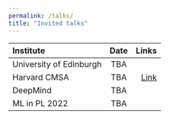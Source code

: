 ```yaml
---
permalink: /talks/
title: "Invited talks"
---
```


| Institute      | Date | Links     |
| :---        |    :----:   | ---: |
| University of Edinburgh      | TBA | |
| Harvard CMSA      | TBA | [Link](https://www.youtube.com/watch?v=soqWNyrdjkw) |
| DeepMind      | TBA | |
| ML in PL 2022      | TBA | |
